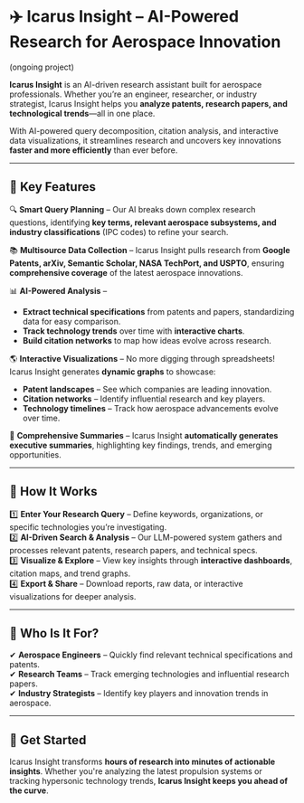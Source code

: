 # ✈️ Icarus Insight – AI-Powered Research for Aerospace Innovation  

(ongoing project)

**Icarus Insight** is an AI-driven research assistant built for aerospace professionals. Whether you’re an engineer, researcher, or industry strategist, Icarus Insight helps you **analyze patents, research papers, and technological trends**—all in one place.  

With AI-powered query decomposition, citation analysis, and interactive data visualizations, it streamlines research and uncovers key innovations **faster and more efficiently** than ever before.  

---

## 🚀 Key Features  

🔍 **Smart Query Planning** – Our AI breaks down complex research questions, identifying **key terms, relevant aerospace subsystems, and industry classifications** (IPC codes) to refine your search.  

📚 **Multisource Data Collection** – Icarus Insight pulls research from **Google Patents, arXiv, Semantic Scholar, NASA TechPort, and USPTO**, ensuring **comprehensive coverage** of the latest aerospace innovations.  

📊 **AI-Powered Analysis** –  
- **Extract technical specifications** from patents and papers, standardizing data for easy comparison.  
- **Track technology trends** over time with **interactive charts**.  
- **Build citation networks** to map how ideas evolve across research.  

🌎 **Interactive Visualizations** – No more digging through spreadsheets! Icarus Insight generates **dynamic graphs** to showcase:  
- **Patent landscapes** – See which companies are leading innovation.  
- **Citation networks** – Identify influential research and key players.  
- **Technology timelines** – Track how aerospace advancements evolve over time.  

📄 **Comprehensive Summaries** – Icarus Insight **automatically generates executive summaries**, highlighting key findings, trends, and emerging opportunities.  

---

## 🔧 How It Works  

1️⃣ **Enter Your Research Query** – Define keywords, organizations, or specific technologies you’re investigating.  
2️⃣ **AI-Driven Search & Analysis** – Our LLM-powered system gathers and processes relevant patents, research papers, and technical specs.  
3️⃣ **Visualize & Explore** – View key insights through **interactive dashboards**, citation maps, and trend graphs.  
4️⃣ **Export & Share** – Download reports, raw data, or interactive visualizations for deeper analysis.  

---

## 🎯 Who Is It For?  

✔ **Aerospace Engineers** – Quickly find relevant technical specifications and patents.  
✔ **Research Teams** – Track emerging technologies and influential research papers.  
✔ **Industry Strategists** – Identify key players and innovation trends in aerospace.  

---

## 🚀 Get Started  

Icarus Insight transforms **hours of research into minutes of actionable insights**. Whether you're analyzing the latest propulsion systems or tracking hypersonic technology trends, **Icarus Insight keeps you ahead of the curve**.

